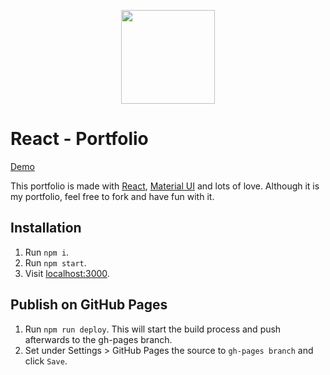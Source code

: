 <p align="center">
  <img src="icon.png" width="150px" />
</p>

# React - Portfolio

[Demo](https://github.com/domolanya/Portfolio-React/)

This portfolio is made with [React](https://github.com/facebook/react), [Material UI](https://github.com/callemall/material-ui) and lots of love.
Although it is my portfolio, feel free to fork and have fun with it.

## Installation

1. Run `npm i`.
2. Run `npm start`.
3. Visit [localhost:3000](http://localhost:3000).


## Publish on GitHub Pages

1. Run `npm run deploy`. This will start the build process and push afterwards to the gh-pages branch.
2. Set under Settings > GitHub Pages the source to `gh-pages branch` and click `Save`.
